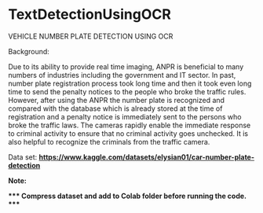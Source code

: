 # TextDetectionUsingOCR
VEHICLE NUMBER PLATE DETECTION USING OCR

Background:

Due to its ability to provide real time imaging, ANPR is beneficial to many numbers of industries including the government and IT sector. In past, number plate registration process took long time and then it took even long time to send the penalty notices to the people who broke the traffic rules. However, after using the ANPR the number plate is recognized and compared with the database which is already stored at the time of registration and a penalty notice is immediately sent to the persons who broke the traffic laws. The cameras rapidly enable the immediate response to criminal activity to ensure that no criminal activity goes unchecked. It is also helpful to recognize the criminals from the traffic camera.


Data set: <b>https://www.kaggle.com/datasets/elysian01/car-number-plate-detection<b>

 
<b> Note: <b>
  
  *** Compress dataset and add to Colab folder before running the code. *** 
